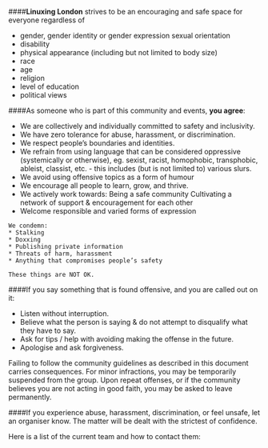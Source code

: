 ####**Linuxing London** strives to be an encouraging and safe space for everyone regardless of
* gender, gender identity or gender expression sexual orientation
* disability
* physical appearance (including but not limited to body size)
* race
* age
* religion
* level of education
* political views

####As someone who is part of this community and events, **you agree**:
* We are collectively and individually committed to safety and inclusivity.
* We have zero tolerance for abuse, harassment, or discrimination.
* We respect people’s boundaries and identities.
* We refrain from using language that can be considered oppressive (systemically or otherwise), eg. sexist, racist, homophobic, transphobic, ableist, classist, etc. - this includes (but is not limited to) various slurs.
* We avoid using offensive topics as a form of humour
* We encourage all people to learn, grow, and thrive.
* We actively work towards: Being a safe community Cultivating a network of support & encouragement for each other
* Welcome responsible and varied forms of expression

```
We condemn:
* Stalking
* Doxxing
* Publishing private information
* Threats of harm, harassment
* Anything that compromises people’s safety

These things are NOT OK.
```

####If you say something that is found offensive, and you are called out on it:
* Listen without interruption.
* Believe what the person is saying & do not attempt to disqualify what they have to say.
* Ask for tips / help with avoiding making the offense in the future.
* Apologise and ask forgiveness.

Failing to follow the community guidelines as described in this document carries consequences. For minor infractions, you may be temporarily suspended from the group. Upon repeat offenses, or if the community believes you are not acting in good faith, you may be asked to leave permanently.

####If you experience abuse, harassment, discrimination, or feel unsafe, let an organiser know. The matter will be dealt with the strictest of confidence.

Here is a list of the current team and how to contact them:

